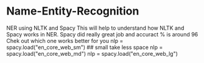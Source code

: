 # Name-Entity-Recognition
NER using NLTK and Spacy
This will help to understand how NLTK and Spacy works in NER.
Spacy did really great job and accuract % is around 96
Chek out which one works better for you
nlp = spacy.load("en_core_web_sm") ## small take less space
nlp = spacy.load("en_core_web_md")
nlp = spacy.load("en_core_web_lg")
